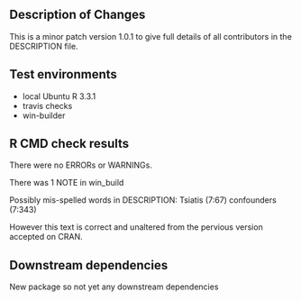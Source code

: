 ## Description of Changes

This is a minor patch version 1.0.1 to give full details of all contributors in the DESCRIPTION file.



## Test environments
* local Ubuntu  R 3.3.1
* travis checks
* win-builder

## R CMD check results
There were no ERRORs or WARNINGs. 

There was 1 NOTE in win_build

Possibly mis-spelled words in DESCRIPTION:
  Tsiatis (7:67)
  confounders (7:343)
  
However this text is correct and unaltered from the pervious version accepted on CRAN.

## Downstream dependencies
New package so not yet any downstream dependencies